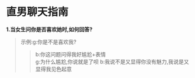# 直男聊天指南
**1.当女生问你是否喜欢她时,如何回答?**  

  >示例:g:你是不是喜欢我?  
  >>b:你这问题问得我好尴尬+表情  
  >>g:为什么尴尬,你说就是了呗
  >>b:我说不是又显得你没有魅力,我说是又显得我见色起意  
      